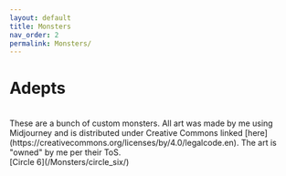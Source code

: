 ```yaml
---
layout: default
title: Monsters
nav_order: 2
permalink: Monsters/
---
```

# Adepts

<br>
These are a bunch of custom monsters. All art was made by me using Midjourney and is distributed under Creative Commons linked [here](https://creativecommons.org/licenses/by/4.0/legalcode.en). The art is "owned" by me per their ToS.
<br>
[Circle 6](/Monsters/circle_six/)
<br>

